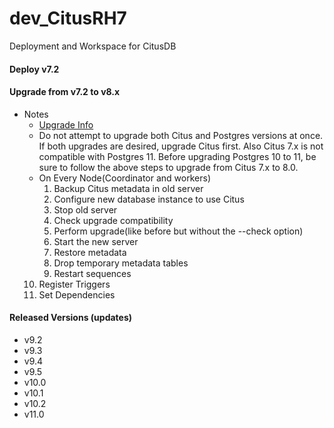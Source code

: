 # dev_CitusRH7
Deployment and Workspace for CitusDB

#### Deploy v7.2

#### Upgrade from v7.2 to v8.x
  - Notes
    - [ Upgrade Info ](https://citus-doc.readthedocs.io/en/latest/admin_guide/upgrading_citus.html) <br/>
    - Do not attempt to upgrade both Citus and Postgres versions at once. If both upgrades are desired, upgrade Citus first.
      Also Citus 7.x is not compatible with Postgres 11. Before upgrading Postgres 10 to 11, be sure to follow the above steps to upgrade from Citus 7.x to 8.0.
    - On Every Node(Coordinator and workers)
      1. Backup Citus metadata in old server <br/>
      2. Configure new database instance to use Citus <br/>
      3. Stop old server <br/>
      4. Check upgrade compatibility <br/>
      5. Perform upgrade(like before but without the --check option) <br/>
      6. Start the new server <br/>
      7. Restore metadata <br/>
      8. Drop temporary metadata tables <br/>
      9. Restart sequences <br/>
     10. Register Triggers <br/>
     11. Set Dependencies  <br/>

#### Released Versions (updates)
  - v9.2
  - v9.3
  - v9.4
  - v9.5
  - v10.0
  - v10.1
  - v10.2
  - v11.0
   
